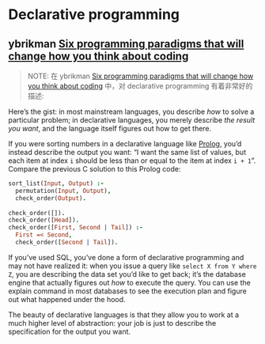 # Declarative programming



## ybrikman [Six programming paradigms that will change how you think about coding](https://www.ybrikman.com/writing/2014/04/09/six-programming-paradigms-that-will/)

> NOTE: 在 ybrikman [Six programming paradigms that will change how you think about coding](https://www.ybrikman.com/writing/2014/04/09/six-programming-paradigms-that-will/) 中，对 declarative programming 有着非常好的描述:

Here’s the gist: in most mainstream languages, you describe *how* to solve a particular problem; in declarative languages, you merely describe *the result you want*, and the language itself figures out how to get there.

If you were sorting numbers in a declarative language like [Prolog](https://en.wikipedia.org/wiki/Prolog), you’d instead describe the output you want: “I want the same list of values, but each item at index `i` should be less than or equal to the item at index `i + 1`”. Compare the previous C solution to this Prolog code:

```prolog
sort_list(Input, Output) :-
  permutation(Input, Output),
  check_order(Output).
  
check_order([]).
check_order([Head]).
check_order([First, Second | Tail]) :-
  First =< Second,
  check_order([Second | Tail]).
```

If you’ve used SQL, you’ve done a form of declarative programming and may not have realized it: when you issue a query like `select X from Y where Z`, you are describing the data set you’d like to get back; it’s the database engine that actually figures out *how* to execute the query. You can use the explain command in most databases to see the execution plan and figure out what happened under the hood.

The beauty of declarative languages is that they allow you to work at a much higher level of abstraction: your job is just to describe the specification for the output you want. 